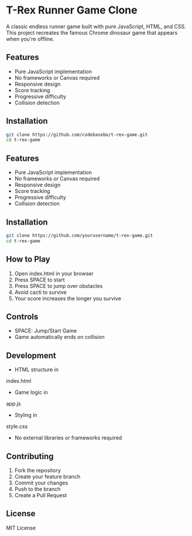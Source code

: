 # T-Rex Runner Game Clone

A classic endless runner game built with pure JavaScript, HTML, and CSS. This project recreates the famous Chrome dinosaur game that appears when you're offline.

## Features
- Pure JavaScript implementation
- No frameworks or Canvas required
- Responsive design
- Score tracking
- Progressive difficulty
- Collision detection

## Installation
```bash
git clone https://github.com/codebasebo/t-rex-game.git
cd t-rex-game
```

## Features
- Pure JavaScript implementation
- No frameworks or Canvas required
- Responsive design
- Score tracking
- Progressive difficulty
- Collision detection

## Installation
```bash
git clone https://github.com/yourusername/t-rex-game.git
cd t-rex-game
```

## How to Play
1. Open index.html in your browser
2. Press SPACE to start
3. Press SPACE to jump over obstacles
4. Avoid cacti to survive
5. Your score increases the longer you survive

## Controls
- SPACE: Jump/Start Game
- Game automatically ends on collision

## Development
- HTML structure in 

index.html


- Game logic in 

app.js


- Styling in 

style.css


- No external libraries or frameworks required


## Contributing
1. Fork the repository
2. Create your feature branch
3. Commit your changes
4. Push to the branch
5. Create a Pull Request

## License
MIT License
```
